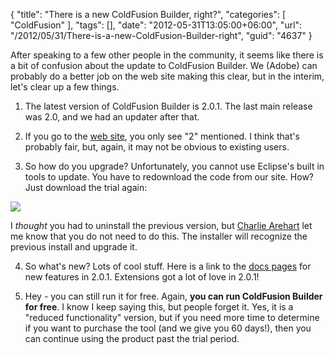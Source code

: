 {
	"title": "There is a new ColdFusion Builder, right?",
	"categories": [
		"ColdFusion"
	],
	"tags": [],
	"date": "2012-05-31T13:05:00+06:00",
	"url": "/2012/05/31/There-is-a-new-ColdFusion-Builder-right",
	"guid": "4637"
}

After speaking to a few other people in the community, it seems like there is a bit of confusion about the update to ColdFusion Builder. We (Adobe) can probably do a better job on the web site making this clear, but in the interim, let's clear up a few things.

1) The latest version of ColdFusion Builder is 2.0.1. The last main release was 2.0, and we had an updater after that.

2) If you go to the <a href="http://www.adobe.com/products/coldfusion-builder.html">web site</a>, you only see "2" mentioned. I think that's probably fair, but, again, it may not be obvious to existing users.

3) So how do you upgrade? Unfortunately, you cannot use Eclipse's built in tools to update. You have to redownload the code from our site. How? Just download the trial again:

<img src="https://static.raymondcamden.com/images/ScreenClip94.png" />

I <i>thought</i> you had to uninstall the previous version, but <a href="http://www.carehart.org/blog">Charlie Arehart</a> let me know that you do not need to do this. The installer will recognize the previous install and upgrade it.

4) So what's new? Lots of cool stuff. Here is a link to the <a href="http://help.adobe.com/en_US/ColdFusionBuilder/2.0/Using/WSe61e35da8d318518733221d213661ffd232-8000.html">docs pages</a> for new features in 2.0.1. Extensions got a lot of love in 2.0.1!

5) Hey - you can still run it for free. Again, <b>you can run ColdFusion Builder for free</b>. I know I keep saying this, but people forget it. Yes, it is a "reduced functionality" version, but if you need more time to determine if you want to purchase the tool (and we give you 60 days!), then you can continue using the product past the trial period.